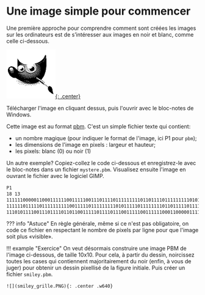 # Une image simple pour commencer


Une première approche pour comprendre comment sont créées les images sur les ordinateurs est de s’intéresser aux images en noir et blanc, comme celle ci-dessous.

[![](gimp-logo.bmp){: .center}](gimp-logo.PBM)

Télécharger l'image en cliquant dessus, puis l'ouvrir avec le bloc-notes de Windows.


Cette image est au format [pbm](https://fr.wikipedia.org/wiki/Portable_pixmap#PBM). C'est un simple fichier texte qui contient:

- un nombre magique (pour indiquer le format de l'image, ici P1 pour `pbm`);
- les dimensions de l'image en pixels : largeur et  hauteur;
- les pixels: blanc (0) ou noir (1)


Un autre exemple? Copiez-collez le code ci-dessous et enregistrez-le avec le bloc-notes dans un fichier `mystere.pbm`. Visualisez ensuite l'image en ouvrant le fichier avec le logiciel GIMP.

```
P1
18 13
11111100000110001111110011111001110111101111111110110111101111111110101111011111
11111101111101111111111001111101111111110101111101111111101101111101111111011101
11101011110011101111011011001111101111011100111110011111100011000001111111
```

??? info "Astuce"
    En règle générale, même si ce n'est pas obligatoire, on code ce fichier en respectant le nombre de pixels par ligne pour que l'image soit plus «visible».


<!-- !!! example "À vous de jouer"
    - Ouvrir le bloc-notes de Windows (dans les accessoires), puis copier le code précédent. Ne pas oublier en première ligne le nombre magique!
    - Enregistrer le document sous le nom `a.pbm`.
    - Ouvrir ensuite ce fichier avec le logiciel GIMP.

 -->


!!! example "Exercice"
    On veut désormais construire une image PBM de l'image ci-dessous, de taille 10x10. Pour cela, à partir du dessin, noircissez toutes les cases qui contiennent majoritairement du noir (enfin, à vous de juger) pour obtenir un dessin pixellisé de la figure initiale. Puis créer un fichier `smiley.pbm`.

    ![](smiley_grille.PNG){: .center .w640} 

    